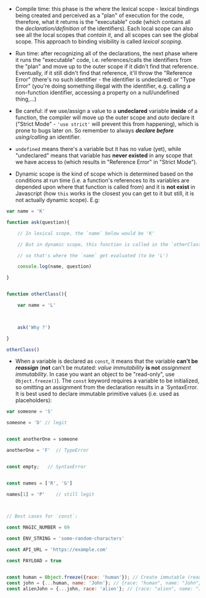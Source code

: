 - Compile time: this phase is the where the lexical scope - lexical bindings being created and perceived as a "plan" of execution for the code, therefore, what it returns is the "executable" code (which contains all the *declaration/definition* of the identifiers). Each local scope can also see all the local scopes that *contain it*, and all scopes can see the global scope. This approach to binding visibility is called _lexical scoping_.

- Run time: after recognizing all of the declarations, the next phase where it runs the "executable" code, i.e. references/calls the identifiers from the "plan" and move up to the outer scope if it didn't find that reference. Eventually, if it still didn't find that reference, it'll throw the "Reference Error" (there's no such identifier - the identifier is undeclared) or "Type Error" (you're doing something illegal with the identifier, e.g. calling a non-function identifier, accessing a property on a null/undefined thing,...)

- Be careful: if we use/assign a value to a **undeclared** variable **inside** of a function, the compiler will move up the outer scope and *auto* declare it ("Strict Mode" - `'use strict'` will prevent this from happening), which is prone to bugs later on. So remember to always _**declare before** using/calling_ an identifier.

- `undefined` means there's a variable but it has no value (yet), while "undeclared" means that variable has **never existed** in any scope that we have access to (which results in "Reference Error" in "Strict Mode").

- Dynamic scope is the kind of scope which is determined based on the conditions at run time (i.e. a function's references to its variables are depended upon where that function is called from) and it is **not exist** in Javascript (how `this` works is the closest you can get to it but still, it is not actually dynamic scope). E.g:

```javascript
var name = 'K'

function ask(question){

    // In lexical scope, the `name` below would be 'K'

    // But in dynamic scope, this function is called in the `otherClass` function,

    // so that's where the `name` get evaluated (to be 'L')

    console.log(name, question)

}


function otherClass(){

    var name = 'L'

  

    ask('Why ?')

}

otherClass()

```

- When a variable is declared as `const`, it means that the variable **can't be *reassign*** (**not** can't be mutated: _value immutability_ **is not** _assignment immutability_. In case you want an object to be "read-only", use `Object.freeze()`). The `const` keyword requires a variable to be initialized, so omitting an assignment from the declaration results in a `SyntaxError.
   It is best used to declare immutable primitive values (i.e. used as placeholders):
```javascript
var someone = 'S'

someone = 'D' // legit


const anotherOne = someone

anotherOne = 'F'  // TypeError


const empty;   // SyntaxError


const names = ['R', 'G']

names[1] = 'P'    // still legit

  

// Best cases for `const`:

const MAGIC_NUMBER = 69

const ENV_STRING = 'some-random-characters'

const API_URL = 'https://example.com'

const PAYLOAD = true


const human = Object.freeze({race: 'human'}); // Create immutable (read-only) object
const john = {...human, name: 'John'}; // {race: "human", name: "John"}
const alienJohn = {...john, race: 'alien'}; // {race: "alien", name: "John"}
```